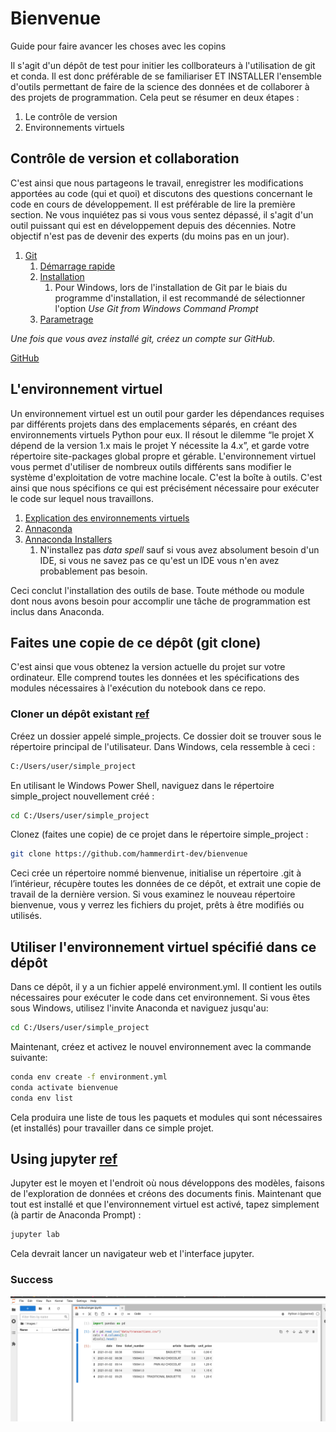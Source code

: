 # Bienvenue
Guide pour faire avancer les choses avec les copins

Il s'agit d'un dépôt de test pour initier les collborateurs à l'utilisation de git et conda. Il est donc préférable de se familiariser ET INSTALLER l'ensemble d'outils permettant de faire de la science des données et de collaborer à des projets de programmation. Cela peut se résumer en deux étapes :
1. Le contrôle de version
2. Environnements virtuels

## Contrôle de version et collaboration
C'est ainsi que nous partageons le travail, enregistrer les modifications apportées au code (qui et quoi) et discutons des questions concernant le code en cours de développement. Il est préférable de lire la première section. Ne vous inquiétez pas si vous vous sentez dépassé, il s'agit d'un outil puissant qui est en développement depuis des décennies. Notre objectif n'est pas de devenir des experts (du moins pas en un jour).

1. [Git](https://git-scm.com/book/fr/v2)
   1. [Démarrage rapide](https://git-scm.com/book/fr/v2/D%C3%A9marrage-rapide-%C3%80-propos-de-la-gestion-de-version)
   2. [Installation](https://git-scm.com/book/fr/v2/D%C3%A9marrage-rapide-Installation-de-Git)
      1. Pour Windows, lors de l'installation de Git par le biais du programme d'installation, il est recommandé de sélectionner l'option *Use Git from Windows Command Prompt*
   3. [Parametrage](https://git-scm.com/book/fr/v2/D%C3%A9marrage-rapide-Param%C3%A9trage-%C3%A0-la-premi%C3%A8re-utilisation-de-Git)

   
*Une fois que vous avez installé git, créez un compte sur GitHub.*

[GitHub](https://github.com/)

## L'environnement virtuel
Un environnement virtuel est un outil pour garder les dépendances requises par différents projets dans des emplacements séparés, en créant des environnements virtuels Python pour eux. Il résout le dilemme “le projet X dépend de la version 1.x mais le projet Y nécessite la 4.x”, et garde votre répertoire site-packages global propre et gérable. L'environnement virtuel vous permet d'utiliser de nombreux outils différents sans modifier le système d'exploitation de votre machine locale. C'est la boîte à outils. C'est ainsi que nous spécifions ce qui est précisément nécessaire pour exécuter le code sur lequel nous travaillons.

1. [Explication des environnements virtuels](https://www.pythoniste.fr/anaconda/les-environnements-virtuels-en-python-avec-anaconda/)
2. [Annaconda](https://www.anaconda.com/)
3. [Annaconda Installers](https://www.anaconda.com/products/distribution#Downloads)
   1. N'installez pas *data spell* sauf si vous avez absolument besoin d'un IDE, si vous ne savez pas ce qu'est un IDE vous n'en avez probablement pas besoin.

Ceci conclut l'installation des outils de base. Toute méthode ou module dont nous avons besoin pour accomplir une tâche de programmation est inclus dans Anaconda.

## Faites une copie de ce dépôt (git clone)

C'est ainsi que vous obtenez la version actuelle du projet sur votre ordinateur. Elle comprend toutes les données et les spécifications des modules nécessaires à l'exécution du notebook dans ce repo.

### Cloner un dépôt existant [ref](https://git-scm.com/book/fr/v2/Les-bases-de-Git-D%C3%A9marrer-un-d%C3%A9p%C3%B4t-Git) 



Créez un dossier appelé simple_projects. Ce dossier doit se trouver sous le répertoire principal de l'utilisateur. Dans Windows, cela ressemble à ceci :

```bash
C:/Users/user/simple_project
```

En utilisant le Windows Power Shell, naviguez dans le répertoire simple_project nouvellement créé :

```bash
cd C:/Users/user/simple_project
```

Clonez (faites une copie) de ce projet dans le répertoire simple_project :

```bash
git clone https://github.com/hammerdirt-dev/bienvenue
```

Ceci crée un répertoire nommé bienvenue, initialise un répertoire .git à l’intérieur, récupère toutes les données de ce dépôt, et extrait une copie de travail de la dernière version. Si vous examinez le nouveau répertoire bienvenue, vous y verrez les fichiers du projet, prêts à être modifiés ou utilisés.

## Utiliser l'environnement virtuel spécifié dans ce dépôt

Dans ce dépôt, il y a un fichier appelé environment.yml. Il contient les outils nécessaires pour exécuter le code dans cet environnement. Si vous êtes sous Windows, utilisez l'invite Anaconda et naviguez jusqu'au:
```bash
cd C:/Users/user/simple_project
```
Maintenant, créez et activez le nouvel environnement avec la commande suivante:
```bash
conda env create -f environment.yml
conda activate bienvenue
conda env list
```
Cela produira une liste de tous les paquets et modules qui sont nécessaires (et installés) pour travailler dans ce simple projet.

## Using jupyter [ref](https://jupyter.org/)
Jupyter est le moyen et l'endroit où nous développons des modèles, faisons de l'exploration de données et créons des documents finis. Maintenant que tout est installé et que l'environnement virtuel est activé, tapez simplement (à partir de Anaconda Prompt) :

```bash
jupyter lab
```
Cela devrait lancer un navigateur web et l'interface jupyter.

### Success

![a picture of the note book](images/success.png)
